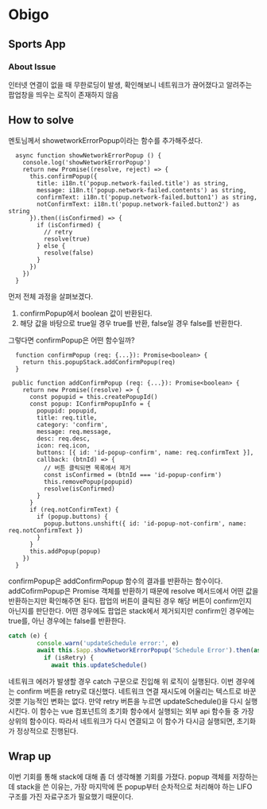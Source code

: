 # Obigo

## Sports App

### About Issue

인터넷 연결이 없을 때 무한로딩이 발생, 확인해보니 네트워크가 끊어졌다고 알려주는 팝업창을 띄우는 로직이 존재하지 않음

## How to solve

멘토님께서 showetworkErrorPopup이라는 함수를 추가해주셨다.

```tsx
  async function showNetworkErrorPopup () {
    console.log('showNetworkErrorPopup')
    return new Promise((resolve, reject) => {
      this.confirmPopup({
        title: i18n.t('popup.network-failed.title') as string,
        message: i18n.t('popup.network-failed.contents') as string,
        confirmText: i18n.t('popup.network-failed.button1') as string,
        notConfirmText: i18n.t('popup.network-failed.button2') as string
      }).then((isConfirmed) => {
        if (isConfirmed) {
          // retry
          resolve(true)
        } else {
          resolve(false)
        }
      })
    })
  }
```

먼저 전체 과정을 살펴보겠다.

1. confirmPopup에서 boolean 값이 반환된다.
2. 해당 값을 바탕으로 true일 경우 true를 반환, false일 경우 false를 반환한다.

그렇다면 confirmPopup은 어떤 함수일까?

```tsx
  function confirmPopup (req: {...}): Promise<boolean> {
    return this.popupStack.addConfirmPopup(req)
  }
```

```tsx
 public function addConfirmPopup (req: {...}): Promise<boolean> {
    return new Promise((resolve) => {
      const popupid = this.createPopupId()
      const popup: IConfirmPopupInfo = {
        popupid: popupid,
        title: req.title,
        category: 'confirm',
        message: req.message,
        desc: req.desc,
        icon: req.icon,
        buttons: [{ id: 'id-popup-confirm', name: req.confirmText }],
        callback: (btnId) => {
          // 버튼 클릭되면 목록에서 제거
          const isConfirmed = (btnId === 'id-popup-confirm')
          this.removePopup(popupid)
          resolve(isConfirmed)
        }
      }
      if (req.notConfirmText) {
        if (popup.buttons) {
          popup.buttons.unshift({ id: 'id-popup-not-confirm', name: req.notConfirmText })
        }
      }
      this.addPopup(popup)
    })
  }
```

confirmPopup은 addConfirmPopup 함수의 결과를 반환하는 함수이다. addCofirmPopup은 Promise 객체를 반환하기 때문에 resolve 메서드에서 어떤 값을 반환하는지만 확인해주면 된다. 팝업의 버튼이 클릭된 경우 해당 버튼이 confirm인지 아닌지를 판단한다. 어떤 경우에도 팝업은 stack에서 제거되지만 confirm인 경우에는 true를, 아닌 경우에는 false를 반환한다.

```js
catch (e) {
        console.warn('updateSchedule error:', e)
        await this.$app.showNetworkErrorPopup('Schedule Error').then(async (isRetry) => {
          if (isRetry) {
            await this.updateSchedule()
```

네트워크 에러가 발생할 경우 catch 구문으로 진입해 위 로직이 실행된다. 이번 경우에는 confirm 버튼을 retry로 대신했다. 네트워크 연결 재시도에 어울리는 텍스트로 바꾼 것뿐 기능적인 변화는 없다.  만약 retry 버튼을 누르면 updateSchedule()을 다시 실행시킨다. 이 함수는 vue 컴포넌트의 초기화 함수에서 실행되는 외부 api 함수들 중 가장 상위의 함수이다. 따라서 네트워크가 다시 연결되고 이 함수가 다시금 실행되면, 초기화가 정상적으로 진행된다.

## Wrap up

이번 기회를 통해 stack에 대해 좀 더 생각해볼 기회를 가졌다. popup 객체를 저장하는데 stack을 쓴 이유는, 가장 마지막에 뜬 popup부터 순차적으로 처리해야 하는 LIFO 구조를 가진 자료구조가 필요했기 때문이다. 